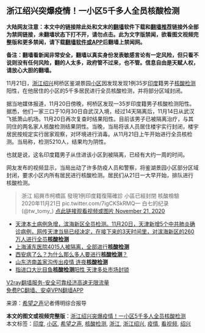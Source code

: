  <h2>浙江绍兴突爆疫情！一小区5千多人全员核酸检测</h2> <p class="notice"><b>大陆网友注意：本文中的链接除此处和文末的<a href="https://github.com/bannedbook/fanqiang" >翻墙</a>软件下载和<a href="https://github.com/killgcd/justmysocks/blob/master/README.md">翻墙推荐</a>链接外全部为禁网链接，未翻墙状态下打不开，请勿点击。此为文字版禁闻，欲看图文视频完整版和更多禁闻，请下载<a href="https://github.com/bannedbook/fanqiang">翻墙软件或APP</a>后翻墙上禁闻网。</p><p>备注：翻墙看新闻非常安全，翻墙以真实身份发表敏感言论有一定风险，但只看不说则没有任何风险，翻的人太多，政府管不过来，也不管。信息自由是天赋人权，请放心大胆的翻墙。</b></p>  <div class="entry"> <p id="conimg"></p> <p>11月21日，<a href="https://www.bannedbook.org/bnews/tag/%e6%b5%99%e6%b1%9f/" class="st_tag internal_tag" rel="tag" title="标签 浙江 下的日志">浙江</a><a href="https://www.bannedbook.org/bnews/tag/%E7%BB%8D%E5%85%B4/" class="st_tag internal_tag" rel="tag" title="标签 绍兴 下的日志">绍兴</a>柯桥区鉴湖景园<a href="https://www.bannedbook.org/bnews/tag/%E5%B0%8F%E5%8C%BA/" class="st_tag internal_tag" rel="tag" title="标签 小区 下的日志">小区</a>因发现发现1例35岁<a href="https://www.bannedbook.org/bnews/tag/%e5%8d%b0%e5%ba%a6/" class="st_tag internal_tag" rel="tag" title="标签 印度 下的日志">印度</a>籍男子<a href="https://www.bannedbook.org/bnews/tag/%E6%A0%B8%E9%85%B8%E6%A3%80%E6%B5%8B/" class="st_tag internal_tag" rel="tag" title="标签 核酸检测 下的日志">核酸检测</a>阳性，在他居住的小区的5千多居民进行全员核酸检测，并将部分区域封闭。</p> <p>据当地媒体报道，11月20日傍晚，柯桥区发现一35岁印度籍男子核酸检测阳性。据悉，他们一家三口于10月30日自武汉入境，经过14天隔离后，11月14日从武汉飞抵萧山机场。11月20日再次复查时结果阳性。目前该男子已被隔离治疗，与其同住的两名家人核酸检测结果阴性。当晚，当局将该人员居住楼宇实行封闭，楼宇居民按规定实行居家观察，对环境进行消毒。从11月21日上午开始进行全员核检测。当局称，检测5210人，结果均为阴性。</p> <p>也就是说，这名印度籍男子从住进该小区到被隔离，已经有大约一周的时间。</p>  <p>网友发布的视频显示，当局出动了许多防疫人员和警察，将鉴湖景园小区部分区域封闭，要求小区内所有居民进行核酸检测。居民们从21日一大早开始，排队进行核酸检测。</p> <blockquote><p>浙江 紹興市柯橋區 發現1例印度籍復陽確診 小區已經封閉 核酸檢驗<br />2020年11月21日 pic.twitter.com/7igCKSkRMQ— 白七的纪录 (@tw_tomy_) <a href="https://twitter.com/tw_tomy_/status/1330134897328009223?ref_src=twsrc%5Etfw">点此链接观看视频或图片 November 21, 2020</a></p></blockquote> <ul class='op-related-articles' title='相关阅读'> <li><a href='https://www.bannedbook.org/bnews/bannedvideo/20201121/1434825.html' target='_blank'>天津本土病例急增，滨海新区全员检测。11月20日，天津新增5个中共肺炎确诊病例，网传天津当局已经决定，在接下来的3天时间里，对滨海新区的260万人进行全员<b>核酸检测</b></a></li> <li><a href='https://www.bannedbook.org/bnews/baitai/20201121/1434809.html' target='_blank'>上海浦东医院4015人被隔离，全部进行<b>核酸检测</b></a></li> <li><a href='https://www.bannedbook.org/bnews/cbnews/20201117/1432160.html' target='_blank'>西安病了么？为什么那么多人要进行<b>核酸检测</b>？</a></li> <li><a href='https://www.bannedbook.org/bnews/bannedvideo/20201115/1431148.html' target='_blank'>山东济南盖家沟传出疫情 连夜<b>核酸检测</b></a></li> <li><a href='https://www.bannedbook.org/bnews/headline/20201112/1429988.html' target='_blank'>指进口大比目鱼<b>核酸检测</b>阳性 天津多处市场封锁</a></li> </ul> <p class="texttj"> <a href="https://www.bannedbook.org/forum23/topic22702.html" target="_blank">V2ray翻墙服务-安全可靠经济高速无限流量</a><br/> <a href="https://github.com/bannedbook/fanqiang/wiki/%E7%A6%81%E9%97%BB%E7%BD%91%E5%AE%89%E5%8D%93%E7%BF%BB%E5%A2%99%E6%96%B0%E9%97%BBAPP" target="_blank">免费PC翻墙、安卓VPN翻墙APP</a></p><p> 来源：<span class='wp_keywordlink_affiliate'><a href="https://www.soundofhope.org" title="希望之声" target="_blank">希望之声</a></span>记者傅明综合报导 </p><a name='sharetosocial'></a>       <div><b>本文的图文或视频完整版</b>：<a href='https://www.bannedbook.org/bnews/cbnews/20201122/1434905.html'>浙江绍兴突爆疫情！一小区5千多人全员核酸检测</a></div>  </div><!--END ENTRY--> <div class="postfooter"> <div>本文标签：<a href="https://www.bannedbook.org/bnews/tag/%e5%8d%b0%e5%ba%a6/" rel="tag">印度</a>, <a href="https://www.bannedbook.org/bnews/tag/%E5%B0%8F%E5%8C%BA/" rel="tag">小区</a>, <a href="https://www.bannedbook.org/bnews/tag/%e5%b8%8c%e6%9c%9b%e4%b9%8b%e5%a3%b0/" rel="tag">希望之声</a>, <a href="https://www.bannedbook.org/bnews/tag/%E6%A0%B8%E9%85%B8%E6%A3%80%E6%B5%8B/" rel="tag">核酸检测</a>, <a href="https://www.bannedbook.org/bnews/tag/%e6%b5%99%e6%b1%9f/" rel="tag">浙江</a>, <a href="https://www.bannedbook.org/bnews/tag/%E6%B5%99%E6%B1%9F%E7%BB%8D%E5%85%B4/" rel="tag">浙江绍兴</a>, <a href="https://www.bannedbook.org/bnews/tag/%E7%96%AB%E6%83%85/" rel="tag">疫情</a>, <a href="https://www.bannedbook.org/bnews/tag/%E7%9C%8B%E8%A7%86%E9%A2%91/" rel="tag">看视频</a>, <a href="https://www.bannedbook.org/bnews/tag/%E7%BB%8D%E5%85%B4/" rel="tag">绍兴</a></div>  </div><!--END POSTFOOTER--> 